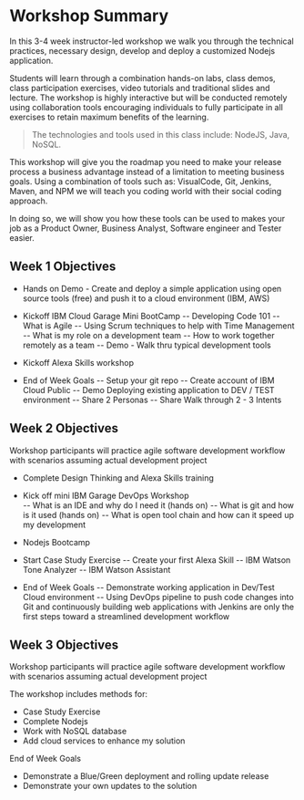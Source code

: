 # Workshop Summary
In this 3-4 week instructor-led workshop we walk you through the technical practices, necessary design, develop and deploy a customized Nodejs application.

Students will learn through a combination hands-on labs, class demos, class participation exercises, video tutorials and traditional slides and lecture.  The workshop is highly interactive but will be conducted remotely using collaboration tools encouraging individuals to fully participate in all exercises to retain maximum benefits of the learning.  
>
> The technologies and tools used in this class include: NodeJS, Java, NoSQL.
>

This workshop will give you the roadmap you need to make your release process a business advantage instead of a limitation to meeting business goals.  Using a combination of tools such as: VisualCode, Git, Jenkins, Maven, and NPM we will teach you coding world with their social coding approach. 

In doing so, we will show you how these tools can be used to makes your job as a Product Owner, Business Analyst, Software engineer and Tester easier.  

## Week 1 Objectives
- Hands on Demo - Create and deploy a simple application using open source tools (free) and push it to a cloud environment (IBM, AWS)
- Kickoff IBM Cloud Garage Mini BootCamp
  -- Developing Code 101
  -- What is Agile 
  -- Using Scrum techniques to help with Time Management
  -- What is my role on a development team
  -- How to work together remotely as a team
  -- Demo - Walk thru typical development tools
- Kickoff Alexa Skills workshop

- End of Week Goals
  -- Setup your git repo
  -- Create account of IBM Cloud Public
  -- Demo Deploying existing application to DEV / TEST environment
  -- Share 2 Personas
  -- Share Walk through 2 - 3 Intents

## Week 2 Objectives
Workshop participants will practice agile software development workflow with scenarios assuming actual development project

- Complete Design Thinking and Alexa Skills training
- Kick off mini IBM Garage DevOps Workshop  
   -- What is an IDE and why do I need it (hands on)
   -- What is git and how is it used (hands on)
   -- What is open tool chain and how can it speed up my development
- Nodejs Bootcamp
- Start Case Study Exercise
  -- Create your first Alexa Skill
  -- IBM Watson Tone Analyzer
  -- IBM Watson Assistant

- End of Week Goals
  -- Demonstrate working application in Dev/Test Cloud environment
  -- Using DevOps pipeline to push code changes into Git and continuously building web applications with 
     Jenkins are only the first steps toward a streamlined development workflow
  
## Week 3 Objectives
Workshop participants will practice agile software development workflow with scenarios assuming actual development project

The workshop includes methods for:
- Case Study Exercise
- Complete Nodejs
- Work with NoSQL database
- Add cloud services to enhance my solution 

End of Week Goals
- Demonstrate a Blue/Green deployment and rolling update release 
- Demonstrate your own updates to the solution

